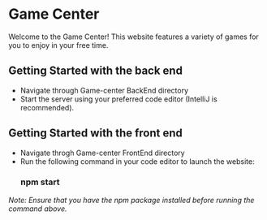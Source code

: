 # Game Center
Welcome to the Game Center! This website features a variety of games for you to enjoy in your free time.

## Getting Started with the back end
- Navigate through Game-center BackEnd directory
- Start the server using your preferred code editor (IntelliJ is recommended).

## Getting Started with the front end
- Navigate throgh Game-center FrontEnd directory
- Run the following command in your code editor to launch the website:
    ### npm start

*Note: Ensure that you have the npm package installed before running the command above.*
